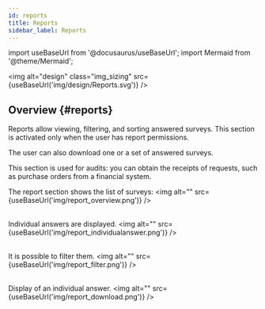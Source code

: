 ```yaml
---
id: reports
title: Reports
sidebar_label: Reports
---
```

import useBaseUrl from '@docusaurus/useBaseUrl'; 
import Mermaid from '@theme/Mermaid';

<img alt="design" class="img_sizing" src={useBaseUrl('img/design/Reports.svg')} />

## Overview {#reports}

Reports allow viewing, filtering, and sorting answered surveys. This section is activated only when the user has report permissions.

The user can also download one or a set of answered surveys.

This section is used for audits: you can obtain the receipts of requests, such as purchase orders from a financial system.

The report section shows the list of surveys:
<img alt="" src={useBaseUrl('img/report_overview.png')} /> <br/><br/>

Individual answers are displayed.
<img alt="" src={useBaseUrl('img/report_individualanswer.png')} /><br/><br/>

It is possible to filter them.
<img alt="" src={useBaseUrl('img/report_filter.png')} /><br/><br/>

Display of an individual answer.
<img alt="" src={useBaseUrl('img/report_download.png')} />

